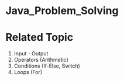 # Java_Problem_Solving
# Related Topic 

1. Input - Output
2. Operators (Arithmetic)
3. Conditions (If-Else, Switch)
4. Loops (For)

